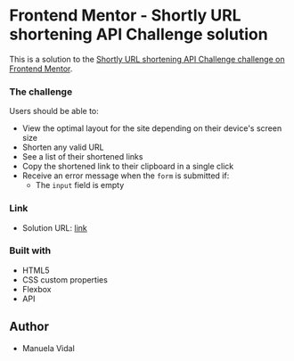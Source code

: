 # Frontend Mentor - Shortly URL shortening API Challenge solution

This is a solution to the [Shortly URL shortening API Challenge challenge on Frontend Mentor](https://www.frontendmentor.io/challenges/url-shortening-api-landing-page-2ce3ob-G). 

### The challenge

Users should be able to:

- View the optimal layout for the site depending on their device's screen size
- Shorten any valid URL
- See a list of their shortened links
- Copy the shortened link to their clipboard in a single click
- Receive an error message when the `form` is submitted if:
  - The `input` field is empty

### Link

- Solution URL: [link](https://mtavidal.github.io/url-shortening-api-frontendmentor/)


### Built with

- HTML5
- CSS custom properties
- Flexbox
- API


## Author

- Manuela Vidal

